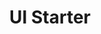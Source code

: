 ---
title: UI Starter
hero:
  title: UI Starter
  desc: 文档站点基于 dumi 生成
  actions:
    - text: 组件
      link: /components
footer: Open-source MIT Licensed | Copyright © 2020<br />Powered by [dumi](https://d.umijs.org)
---